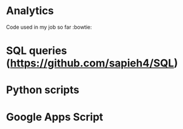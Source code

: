 # Analytics
Code used in my job so far :bowtie:
# SQL queries (https://github.com/sapieh4/SQL)
# Python scripts
# Google Apps Script
